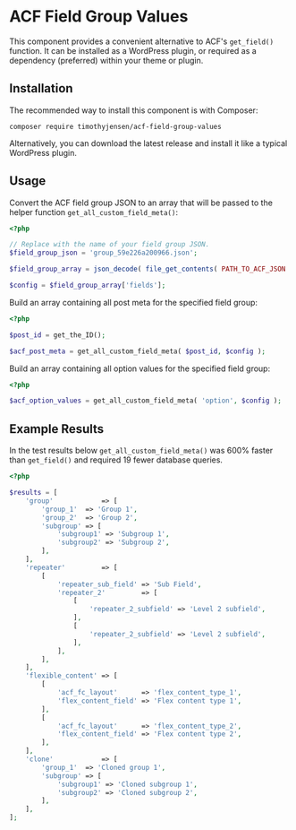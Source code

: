 # ACF Field Group Values
This component provides a convenient alternative to ACF's `get_field()` function.  It can be installed as a WordPress plugin, or required as a dependency (preferred) within your theme or plugin.

## Installation
The recommended way to install this component is with Composer:
```
composer require timothyjensen/acf-field-group-values
```

Alternatively, you can download the latest release and install it like a typical WordPress plugin. 

## Usage

Convert the ACF field group JSON to an array that will be passed to the helper function `get_all_custom_field_meta()`:
```php
<?php

// Replace with the name of your field group JSON.
$field_group_json = 'group_59e226a200966.json';

$field_group_array = json_decode( file_get_contents( PATH_TO_ACF_JSON . $field_group_json ), true );

$config = $field_group_array['fields'];
```

Build an array containing all post meta for the specified field group:
```php
<?php

$post_id = get_the_ID();

$acf_post_meta = get_all_custom_field_meta( $post_id, $config );
```

Build an array containing all option values for the specified field group:
```php
<?php

$acf_option_values = get_all_custom_field_meta( 'option', $config );
```

## Example Results

In the test results below `get_all_custom_field_meta()` was 600% faster than `get_field()` and required 19 fewer database queries.

```php
<?php

$results = [
	'group'            => [
		'group_1'  => 'Group 1',
		'group_2'  => 'Group 2',
		'subgroup' => [
			'subgroup1' => 'Subgroup 1',
			'subgroup2' => 'Subgroup 2',
		],
	],
	'repeater'         => [
		[
			'repeater_sub_field' => 'Sub Field',
			'repeater_2'         => [
				[
					'repeater_2_subfield' => 'Level 2 subfield',
				],
				[
					'repeater_2_subfield' => 'Level 2 subfield',
				],
			],
		],
	],
	'flexible_content' => [
		[
			'acf_fc_layout'      => 'flex_content_type_1',
			'flex_content_field' => 'Flex content type 1',
		],
		[
			'acf_fc_layout'      => 'flex_content_type_2',
			'flex_content_field' => 'Flex content type 2',
		],
	],
	'clone'            => [
		'group_1'  => 'Cloned group 1',
		'subgroup' => [
			'subgroup1' => 'Cloned subgroup 1',
			'subgroup2' => 'Cloned subgroup 2',
		],
	],
];
```
